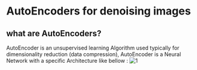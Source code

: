 # AutoEncoders for denoising images

## what are AutoEncoders?

AutoEncoder is an unsupervised learning Algorithm used typically for dimensionality reduction (data compression), AutoEncoder is a Neural Network with a specific Architecture like bellow :
![1](https://user-images.githubusercontent.com/67091916/219174340-547b4992-4f7b-45cd-8b04-9ba82c5a9778.PNG)
